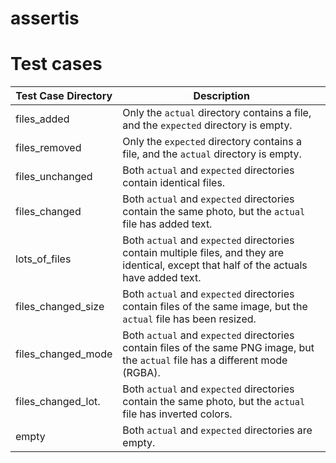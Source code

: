 # assertis

# Test cases

| Test Case Directory            | Description                                                                                   |
|--------------------------------|-----------------------------------------------------------------------------------------------|
| files_added                    | Only the `actual` directory contains a file, and the `expected` directory is empty.           |
| files_removed                  | Only the `expected` directory contains a file, and the `actual` directory is empty.           |
| files_unchanged                | Both `actual` and `expected` directories contain identical files.                             |
| files_changed                  | Both `actual` and `expected` directories contain the same photo, but the `actual` file has added text. |
| lots_of_files                  | Both `actual` and `expected` directories contain multiple files, and they are identical, except that half of the actuals have added text. |
| files_changed_size             | Both `actual` and `expected` directories contain files of the same image, but the `actual` file has been resized. |
| files_changed_mode             | Both `actual` and `expected` directories contain files of the same PNG image, but the `actual` file has a different mode (RGBA). |
| files_changed_lot.             | Both `actual` and `expected` directories contain the same photo, but the `actual` file has inverted colors. |
| empty                          | Both `actual` and `expected` directories are empty.                                           |
